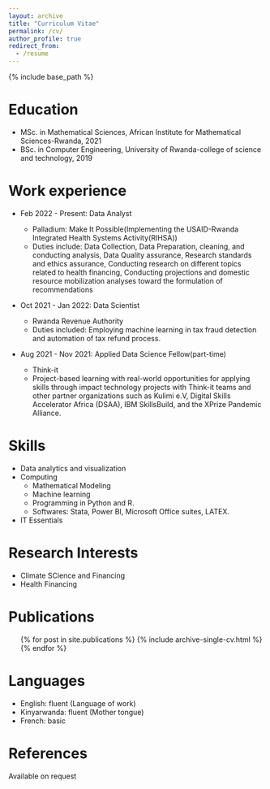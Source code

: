 ```yaml
---
layout: archive
title: "Curriculum Vitae"
permalink: /cv/
author_profile: true
redirect_from:
  - /resume
---
```


{% include base_path %}

Education
======
* MSc. in Mathematical Sciences, African Institute for Mathematical Sciences-Rwanda, 2021
* BSc. in Computer Engineering, University of Rwanda-college of science and technology, 2019

Work experience
======
* Feb 2022 - Present: Data Analyst
  * Palladium: Make It Possible(Implementing the USAID-Rwanda Integrated Health Systems Activity(RIHSA))
  * Duties include: Data Collection, Data Preparation, cleaning, and conducting analysis, Data Quality assurance, Research standards and ethics assurance, Conducting research on different topics related to health financing, Conducting projections and domestic resource mobilization analyses toward the formulation of recommendations

* Oct 2021 - Jan 2022: Data Scientist
  * Rwanda Revenue Authority
  * Duties included: Employing machine learning in tax fraud detection and automation of tax refund process.
  
* Aug 2021 - Nov 2021: Applied Data Science Fellow(part-time)
  * Think-it
  * Project-based learning with real-world opportunities for applying skills through impact technology projects with Think-it teams and other partner organizations such as Kulimi e.V, Digital Skills Accelerator Africa (DSAA), IBM SkillsBuild, and the XPrize Pandemic Alliance.
  
  
Skills
======
* Data analytics and visualization
* Computing
  * Mathematical Modeling
  * Machine learning
  * Programming in Python and R.
  * Softwares: Stata, Power BI, Microsoft Office suites, LATEX.
* IT Essentials

Research Interests
======
* Climate SCience and Financing
* Health Financing

Publications
======
  <ul>{% for post in site.publications %}
    {% include archive-single-cv.html %}
  {% endfor %}</ul>
  
Languages
======
* English: fluent (Language of work)
* Kinyarwanda: fluent (Mother tongue)
* French: basic
  
References
======
Available on request
  


